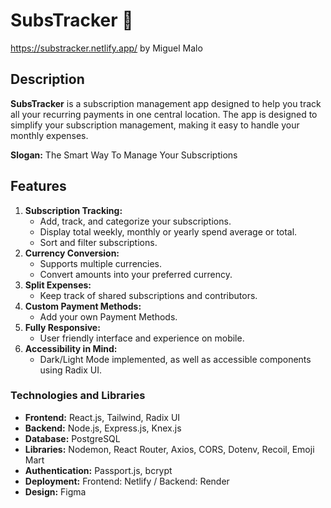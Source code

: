 # **SubsTracker 🧾**
https://substracker.netlify.app/
by Miguel Malo

## **Description**

**SubsTracker** is a subscription management app designed to help you track all your recurring payments in one central location. The app is designed to simplify your subscription management, making it easy to handle your monthly expenses.

**Slogan:** The Smart Way To Manage Your Subscriptions

## **Features**

1. **Subscription Tracking:**
    - Add, track, and categorize your subscriptions.
    - Display total weekly, monthly or yearly spend average or total.
    - Sort and filter subscriptions.
2. **Currency Conversion:**
    - Supports multiple currencies.
    - Convert amounts into your preferred currency.
3. **Split Expenses:**
    - Keep track of shared subscriptions and contributors.
4. **Custom Payment Methods:**
    - Add your own Payment Methods.
5. **Fully Responsive:**
    - User friendly interface and experience on mobile.
6. **Accessibility in Mind:**
    - Dark/Light Mode implemented, as well as accessible components using Radix UI.

### **Technologies and Libraries**

- **Frontend:** React.js, Tailwind, Radix UI
- **Backend:** Node.js, Express.js, Knex.js
- **Database:** PostgreSQL
- **Libraries:** Nodemon, React Router, Axios, CORS, Dotenv, Recoil, Emoji Mart
- **Authentication:** Passport.js, bcrypt
- **Deployment:** Frontend: Netlify / Backend: Render
- **Design:** Figma